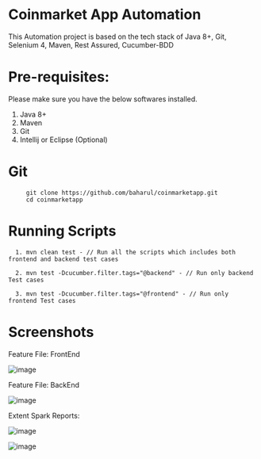 # Coinmarket App Automation
This Automation project is based on the tech stack of Java 8+, Git, Selenium 4, Maven, Rest Assured, Cucumber-BDD  

# Pre-requisites:

Please make sure you have the below softwares installed.

  1. Java 8+
  2. Maven
  3. Git
  4. Intellij or Eclipse (Optional)

# Git
         git clone https://github.com/baharul/coinmarketapp.git
         cd coinmarketapp
         
# Running Scripts

      1. mvn clean test - // Run all the scripts which includes both frontend and backend test cases
      
      2. mvn test -Dcucumber.filter.tags="@backend" - // Run only backend Test cases
      
      3. mvn test -Dcucumber.filter.tags="@frontend" - // Run only frontend Test cases
      
      
# Screenshots

Feature File: FrontEnd

![image](https://user-images.githubusercontent.com/7221247/117559813-8010c680-b099-11eb-845a-1c489e2ec955.png)

Feature File: BackEnd

![image](https://user-images.githubusercontent.com/7221247/117559624-ea286c00-b097-11eb-9306-00294ffa2388.png)

Extent Spark Reports:

![image](https://user-images.githubusercontent.com/7221247/117559638-00362c80-b098-11eb-838f-4bd887a4c84a.png)

![image](https://user-images.githubusercontent.com/7221247/117559896-34aae800-b09a-11eb-89b3-84b7348397af.png)

      
